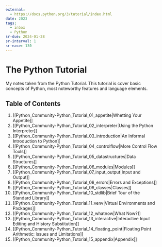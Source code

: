 ```yaml
---
external:
  - https://docs.python.org/3/tutorial/index.html
date: 2023
tags:
  - inbox
  - Python
sr-due: 2024-01-28
sr-interval: 1
sr-ease: 130
---
```

# The Python Tutorial

My notes taken from the Python Tutorial. This tutorial is cover basic concepts
of Python, most noteworthy features and language elements.

## Table of Contents

1.  [[Python_Community-Python_Tutorial_01_appetite|Whetting Your Appetite]]
2.  [[Python_Community-Python_Tutorial_02_interpreter|Using the Python Interpreter]]
3.  [[Python_Community-Python_Tutorial_03_introduction|An Informal Introduction to Python]]
4.  [[Python_Community-Python_Tutorial_04_controlflow|More Control Flow Tools]]
5.  [[Python_Community-Python_Tutorial_05_datastructures|Data Structures]]
6.  [[Python_Community-Python_Tutorial_06_modules|Modules]]
7.  [[Python_Community-Python_Tutorial_07_input_output|Input and Output]]
8.  [[Python_Community-Python_Tutorial_08_errors|Errors and Exceptions]]
9.  [[Python_Community-Python_Tutorial_09_classes|Classes]]
10. [[Python_Community-Python_Tutorial_10_stdlib|Brief Tour of the Standard Library]]
11. [[Python_Community-Python_Tutorial_11_venv|Virtual Environments and Packages]]
12. [[Python_Community-Python_Tutorial_12_whatnow|What Now?]]
13. [[Python_Community-Python_Tutorial_13_interactive|Interactive Input Editing and History Substitution]]
14. [[Python_Community-Python_Tutorial_14_floating_point|Floating Point Arithmetic: Issues and Limitations]]
15. [[Python_Community-Python_Tutorial_15_appendix|Appendix]]
